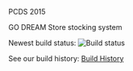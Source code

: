 PCDS 2015

GO DREAM Store stocking system

Newest build status: ![Build status](https://ci.appveyor.com/api/projects/status/qo5yo78wfn8ai0uy?svg=true)

See our build history: [Build History](https://ci.appveyor.com/project/fboja/pcds-2015-store-stocking-system/history)